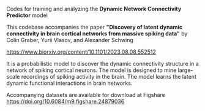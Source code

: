 Codes for training and analyzing the **Dynamic Network Connectivity Predictor** model

This codebase accompanies the paper **"Discovery of latent dynamic connectivity in brain cortical networks from massive spiking data"** by Colin Graber, Yurii Vlasov, and Alexander Schwing

https://www.biorxiv.org/content/10.1101/2023.08.08.552512

It is a probabilistic model to discover the dynamic connectivity structure in a network of spiking cortical neurons. 
The model is designed to mine large-scale recordings of spiking activity in the brain. The model learns the latent dynamic functional interactions in brain networks.

Accompanying datasets are available for download at Figshare 
https://doi.org/10.6084/m9.figshare.24879036
